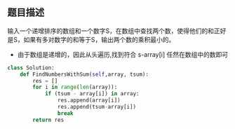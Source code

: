 ## 题目描述
输入一个递增排序的数组和一个数字S，在数组中查找两个数，使得他们的和正好是S，如果有多对数字的和等于S，输出两个数的乘积最小的。
- 由于数组是递增的，因此从头遍历,找到符合 s-array[i] 任然在数组中的数即可
```python
class Solution:
    def FindNumbersWithSum(self,array, tsum):
        res = []
        for i in range(len(array)):
            if (tsum - array[i]) in array:
                res.append(array[i])
                res.append(tsum-array[i])
                break
        return res
```
